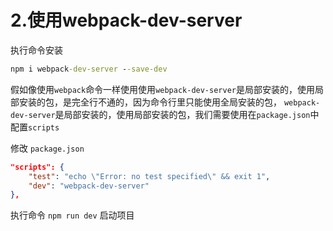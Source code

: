 <crumbs config-path="zh/study/study-Vue-FreeHandCreateVueCli/_config.js"/>

# 2.使用webpack-dev-server

执行命令安装

```cmd
npm i webpack-dev-server --save-dev
```

假如像使用`webpack`命令一样使用使用`webpack-dev-server`是局部安装的，使用局部安装的包，是完全行不通的，因为命令行里只能使用全局安装的包，
`webpack-dev-server`是局部安装的，使用局部安装的包，我们需要使用在`package.json`中配置`scripts`

修改 `package.json`

```json
"scripts": {
    "test": "echo \"Error: no test specified\" && exit 1",
    "dev": "webpack-dev-server"
},
```

执行命令 `npm run dev` 启动项目
